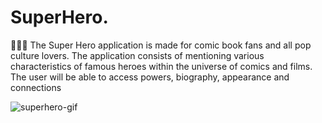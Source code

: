 # SuperHero.

🦸🏻‍♂️ The Super Hero application is made for comic book fans and all pop culture lovers. The application consists of mentioning various characteristics of famous heroes within the universe of comics and films. The user will be able to access powers, biography, appearance and connections

![superhero-gif]('https://github.com/devnestali/SuperHero./assets/115426738/fb1271bf-2c83-43d9-9d84-3f10b8b20847')




